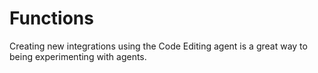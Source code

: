 # Functions

Creating new integrations using the Code Editing agent is a great way to being experimenting with agents.
